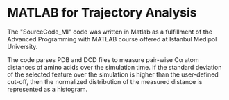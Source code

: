 # MATLAB for Trajectory Analysis
The "SourceCode_MI" code was written in Matlab as a fulfillment of the Advanced Programming with MATLAB course offered at Istanbul Medipol University.

The code parses PDB and DCD files to measure pair-wise Cα atom distances of amino acids over the simulation time. If the standard deviation of the selected feature over the simulation is higher than the user-defined cut-off, then the normalized distribution of the measured distance is represented as a histogram. 
